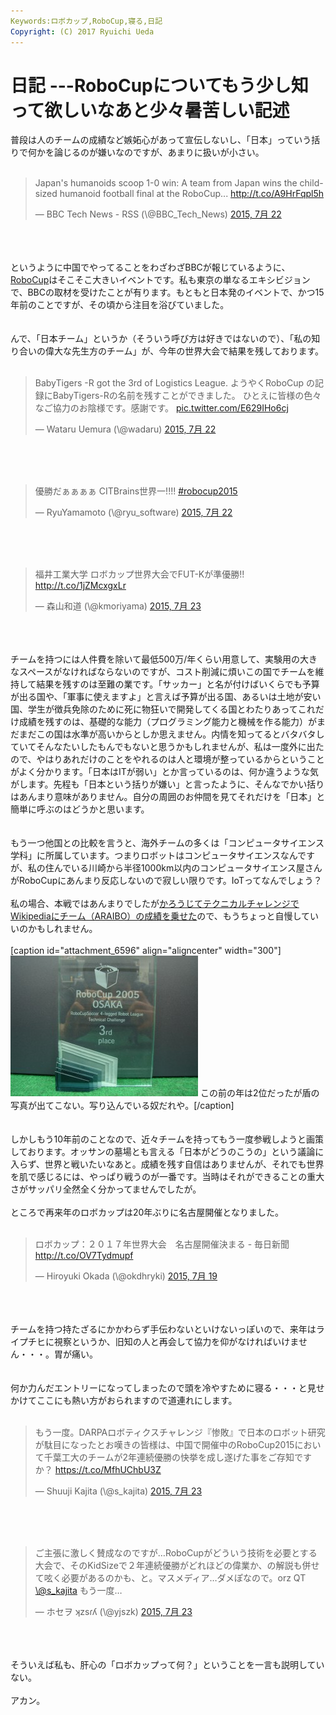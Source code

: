 ```yaml
---
Keywords:ロボカップ,RoboCup,寝る,日記
Copyright: (C) 2017 Ryuichi Ueda
---
```


# 日記 ---RoboCupについてもう少し知って欲しいなあと少々暑苦しい記述
普段は人のチームの成績など嫉妬心があって宣伝しないし、「日本」っていう括りで何かを論じるのが嫌いなのですが、あまりに扱いが小さい。<br />
<br />
<blockquote class="twitter-tweet" lang="ja"><p lang="en" dir="ltr">Japan&#39;s humanoids scoop 1-0 win: A team from Japan wins the child-sized humanoid football final at the RoboCup... <a href="http://t.co/A9HrFqpl5h">http://t.co/A9HrFqpl5h</a></p>&mdash; BBC Tech News - RSS (\@BBC_Tech_News) <a href="https://twitter.com/BBC_Tech_News/status/623829092786286593">2015, 7月 22</a></blockquote><br />
<script async src="//platform.twitter.com/widgets.js" charset="utf-8"></script><br />
<br />
というように中国でやってることをわざわざBBCが報じているように、<a href="https://en.wikipedia.org/wiki/RoboCup" target="_blank">RoboCup</a>はそこそこ大きいイベントです。私も東京の単なるエキシビジョンで、BBCの取材を受けたことが有ります。もともと日本発のイベントで、かつ15年前のことですが、その頃から注目を浴びていました。<br />
<br />
<br />
んで、「日本チーム」というか（そういう呼び方は好きではないので）、「私の知り合いの偉大な先生方のチーム」が、今年の世界大会で結果を残しております。<br />
<br />
<blockquote class="twitter-tweet" lang="ja"><p lang="ja" dir="ltr">BabyTigers -R got the 3rd of Logistics League.&#10;&#10;ようやくRoboCup の記録にBabyTigers-Rの名前を残すことができました。&#10;ひとえに皆様の色々なご協力のお陰様です。感謝です。 <a href="http://t.co/E629IHo6cj">pic.twitter.com/E629IHo6cj</a></p>&mdash; Wataru Uemura (\@wadaru) <a href="https://twitter.com/wadaru/status/623882086206697472">2015, 7月 22</a></blockquote><br />
<script async src="//platform.twitter.com/widgets.js" charset="utf-8"></script><br />
<br />
<blockquote class="twitter-tweet" lang="ja"><p lang="ja" dir="ltr">優勝だぁぁぁぁ&#10;&#10;CITBrains世界一!!!!&#10;&#10;<a href="https://twitter.com/hashtag/robocup2015?src=hash">#robocup2015</a></p>&mdash; RyuYamamoto (\@ryu_software) <a href="https://twitter.com/ryu_software/status/623754729777041408">2015, 7月 22</a></blockquote><br />
<script async src="//platform.twitter.com/widgets.js" charset="utf-8"></script><br />
<br />
<blockquote class="twitter-tweet" lang="ja"><p lang="ja" dir="ltr">福井工業大学&#10;ロボカップ世界大会でFUT-Kが準優勝!!&#10;<a href="http://t.co/1jZMcxgxLr">http://t.co/1jZMcxgxLr</a></p>&mdash; 森山和道 (\@kmoriyama) <a href="https://twitter.com/kmoriyama/status/624126568856616960">2015, 7月 23</a></blockquote><br />
<script async src="//platform.twitter.com/widgets.js" charset="utf-8"></script><br />
<br />
チームを持つには人件費を除いて最低500万/年くらい用意して、実験用の大きなスペースがなければならないのですが、コスト削減に煩いこの国でチームを維持して結果を残すのは至難の業です。「サッカー」と名が付けばいくらでも予算が出る国や、「軍事に使えますよ」と言えば予算が出る国、あるいは土地が安い国、学生が徴兵免除のために死に物狂いで開発してくる国とわたりあってこれだけ成績を残すのは、基礎的な能力（プログラミング能力と機械を作る能力）がまだまだこの国は水準が高いからとしか思えません。内情を知ってるとバタバタしていてそんなたいしたもんでもないと思うかもしれませんが、私は一度外に出たので、やはりあれだけのことをやれるのは人と環境が整っているからということがよく分かります。「日本はITが弱い」とか言っているのは、何か違うような気がします。先程も「日本という括りが嫌い」と言ったように、そんなでかい括りはあんまり意味がありません。自分の周囲のお仲間を見てそれだけを「日本」と簡単に呼ぶのはどうかと思います。<br />
<br />
<br />
もう一つ他国との比較を言うと、海外チームの多くは「コンピュータサイエンス学科」に所属しています。つまりロボットはコンピュータサイエンスなんですが、私の住んでいる川崎から半径1000km以内のコンピュータサイエンス屋さんがRoboCupにあんまり反応しないので寂しい限りです。IoTってなんでしょう？<br />
<br />
私の場合、本戦ではあんまりでしたが<a href="https://en.wikipedia.org/wiki/RoboCup_Standard_Platform_League#Technical_Challenges_Results_.5B4.5D">かろうじてテクニカルチャレンジでWikipediaにチーム（ARAIBO）の成績を乗せた</a>ので、もうちょっと自慢していいのかもしれません。<br />
<br />
[caption id="attachment_6596" align="aligncenter" width="300"]<a href="DSC00032.jpg"><img src="DSC00032-300x225.jpg" alt="この前の年は2位だったが盾の写真が出てこない。" width="300" height="225" class="size-medium wp-image-6596" /></a> この前の年は2位だったが盾の写真が出てこない。写り込んでいる奴だれや。[/caption]<br />
<br />
<br />
しかしもう10年前のことなので、近々チームを持ってもう一度参戦しようと画策しております。オッサンの墓場とも言える「日本がどうのこうの」という議論に入らず、世界と戦いたいなあと。成績を残す自信はありませんが、それでも世界を肌で感じるには、やっぱり戦うのが一番です。当時はそれができることの重大さがサッパリ全然全く分かってませんでしたが。<br />
<br />
ところで再来年のロボカップは20年ぶりに名古屋開催となりました。<br />
<br />
<blockquote class="twitter-tweet" lang="ja"><p lang="ja" dir="ltr">ロボカップ：２０１７年世界大会　名古屋開催決まる - 毎日新聞 <a href="http://t.co/OV7Tydmupf">http://t.co/OV7Tydmupf</a></p>&mdash; Hiroyuki Okada (\@okdhryki) <a href="https://twitter.com/okdhryki/status/622893124520689664">2015, 7月 19</a></blockquote><br />
<script async src="//platform.twitter.com/widgets.js" charset="utf-8"></script><br />
<br />
チームを持つ持たざるにかかわらず手伝わないといけないっぽいので、来年はライプチヒに視察というか、旧知の人と再会して協力を仰がなければいけません・・・。胃が痛い。<br />
<br />
<br />
何か力んだエントリーになってしまったので頭を冷やすために寝る・・・と見せかけてここにも熱い方がおられますので道連れにします。<br />
<br />
<blockquote class="twitter-tweet" lang="ja"><p lang="ja" dir="ltr">もう一度。DARPAロボティクスチャレンジ『惨敗』で日本のロボット研究が駄目になったとお嘆きの皆様は、中国で開催中のRoboCup2015において千葉工大のチームが2年連続優勝の快挙を成し遂げた事をご存知ですか？ <a href="https://t.co/MfhUChbU3Z">https://t.co/MfhUChbU3Z</a></p>&mdash; Shuuji Kajita (\@s_kajita) <a href="https://twitter.com/s_kajita/status/624115120508022784">2015, 7月 23</a></blockquote><br />
<script async src="//platform.twitter.com/widgets.js" charset="utf-8"></script><br />
<br />
<blockquote class="twitter-tweet" lang="ja"><p lang="ja" dir="ltr">ご主張に激しく賛成なのですが…RoboCupがどういう技術を必要とする大会で、そのKidSizeで２年連続優勝がどれほどの偉業か、の解説も併せて呟く必要があるのかも、と。マスメディア…ダメぽなので。orz QT <a href="https://twitter.com/s_kajita">\@s_kajita</a> もう一度…</p>&mdash; ホセヲ ʞzsɾʎ (\@yjszk) <a href="https://twitter.com/yjszk/status/624116650233585664">2015, 7月 23</a></blockquote><br />
<script async src="//platform.twitter.com/widgets.js" charset="utf-8"></script><br />
<br />
そういえば私も、肝心の「ロボカップって何？」ということを一言も説明していない。<br />
<br />
アカン。
